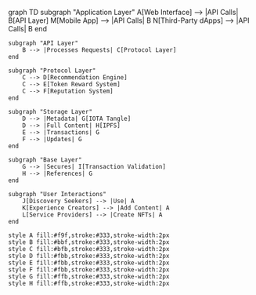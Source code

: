 graph TD
    subgraph "Application Layer"
        A[Web Interface] --> |API Calls| B[API Layer]
        M[Mobile App] --> |API Calls| B
        N[Third-Party dApps] --> |API Calls| B
    end
    
    subgraph "API Layer"
        B --> |Processes Requests| C[Protocol Layer]
    end
    
    subgraph "Protocol Layer"
        C --> D[Recommendation Engine]
        C --> E[Token Reward System]
        C --> F[Reputation System]
    end
    
    subgraph "Storage Layer"
        D --> |Metadata| G[IOTA Tangle]
        D --> |Full Content| H[IPFS]
        E --> |Transactions| G
        F --> |Updates| G
    end
    
    subgraph "Base Layer"
        G --> |Secures| I[Transaction Validation]
        H --> |References| G
    end
    
    subgraph "User Interactions"
        J[Discovery Seekers] --> |Use| A
        K[Experience Creators] --> |Add Content| A
        L[Service Providers] --> |Create NFTs| A
    end
    
    style A fill:#f9f,stroke:#333,stroke-width:2px
    style B fill:#bbf,stroke:#333,stroke-width:2px
    style C fill:#bfb,stroke:#333,stroke-width:2px
    style D fill:#fbb,stroke:#333,stroke-width:2px
    style E fill:#fbb,stroke:#333,stroke-width:2px
    style F fill:#fbb,stroke:#333,stroke-width:2px
    style G fill:#ffb,stroke:#333,stroke-width:2px
    style H fill:#ffb,stroke:#333,stroke-width:2px
